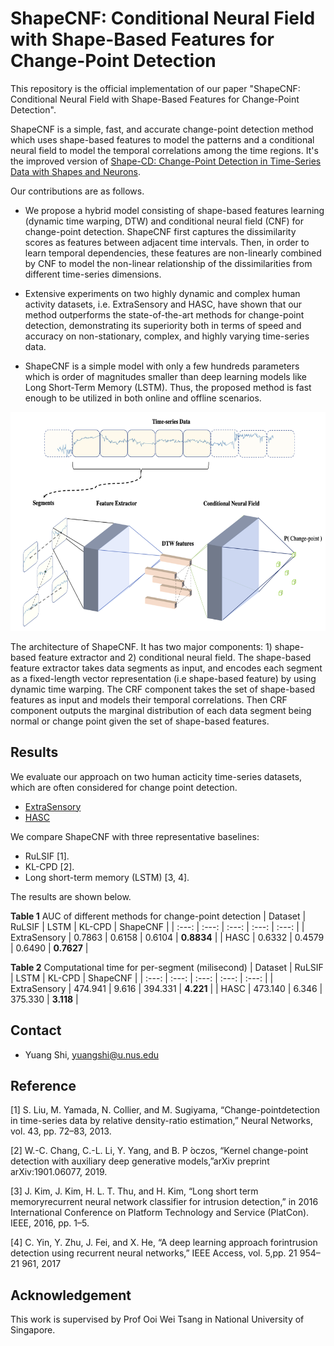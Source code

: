 # ShapeCNF: Conditional Neural Field with Shape-Based Features for Change-Point Detection

This repository is the official implementation of our paper "ShapeCNF: Conditional Neural Field with Shape-Based Features for Change-Point Detection".

ShapeCNF is a simple, fast, and accurate change-point detection method which uses shape-based features to model the patterns and a conditional neural field to model the temporal correlations among the time regions. It's the improved version of [Shape-CD: Change-Point Detection in Time-Series Data with Shapes and Neurons](https://arxiv.org/abs/2007.11985).

Our contributions are as follows.
- We propose a hybrid model consisting of shape-based features learning (dynamic time warping, DTW) and conditional neural field (CNF) for change-point detection. ShapeCNF first captures the dissimilarity scores as features between adjacent time intervals. Then, in order to learn temporal dependencies, these features are non-linearly combined by CNF to model the non-linear relationship of the dissimilarities from different time-series dimensions. 

- Extensive experiments on two highly dynamic and complex human activity datasets, i.e. ExtraSensory and HASC, have shown that our method outperforms the state-of-the-art methods for change-point detection, demonstrating its superiority both in terms of speed and accuracy on non-stationary, complex, and highly varying time-series data.

- ShapeCNF is a simple model with only a few hundreds parameters which is order of magnitudes smaller than deep learning models like Long Short-Term Memory (LSTM). Thus, the proposed method is fast enough to be utilized in both online and offline scenarios.

<p align="center">
<img src="./architecture.png" height=350>
</p>

The architecture of ShapeCNF. It has two major components: 1) shape-based feature extractor and 2) conditional neural field. The shape-based feature extractor takes data segments as input, and encodes each segment as a fixed-length vector representation (i.e shape-based feature) by using dynamic time warping. The CRF component takes the set of shape-based features as input and models their temporal correlations. Then CRF component outputs the marginal distribution of each data segment being normal or change point given the set of shape-based features.

## Results

We evaluate our approach on two human acticity time-series datasets, which are often considered for change point detection.

- [ExtraSensory](http://extrasensory.ucsd.edu)
- [HASC](http://hasc.jp/hc2011)

We compare ShapeCNF with three representative baselines: 
- RuLSIF [1].
- KL-CPD [2].
- Long short-term memory (LSTM) [3, 4].

The results are shown below.


**Table 1** AUC of different methods for change-point detection
| Dataset | RuLSIF | LSTM | KL-CPD | ShapeCNF |
| :---: | :---: | :---: | :---: | :---: |
| ExtraSensory | 0.7863 | 0.6158 | 0.6104 | **0.8834** |
| HASC | 0.6332 | 0.4579 | 0.6490 | **0.7627** |


**Table 2** Computational time for per-segment (milisecond)
| Dataset | RuLSIF | LSTM | KL-CPD | ShapeCNF |
| :---: | :---: | :---: | :---: | :---: |
| ExtraSensory | 474.941 | 9.616 | 394.331 | **4.221** |
| HASC | 473.140 | 6.346 | 375.330 | **3.118** |


## Contact
- Yuang Shi, yuangshi@u.nus.edu

## Reference
[1] S. Liu, M. Yamada, N. Collier, and M. Sugiyama, “Change-pointdetection in time-series data by relative density-ratio estimation,” Neural Networks, vol. 43, pp. 72–83, 2013.

[2] W.-C. Chang, C.-L. Li, Y. Yang, and B. P ́oczos, “Kernel  change-point  detection  with  auxiliary  deep  generative  models,”arXiv preprint arXiv:1901.06077, 2019.

[3] J. Kim, J. Kim, H. L. T. Thu, and H. Kim, “Long short term memoryrecurrent neural network classifier for intrusion detection,” in 2016 International Conference on Platform Technology and Service (PlatCon). IEEE, 2016, pp. 1–5.

[4] C. Yin, Y. Zhu, J. Fei, and X. He, “A  deep  learning  approach  forintrusion detection using recurrent neural networks,” IEEE Access, vol. 5,pp. 21 954–21 961, 2017

## Acknowledgement

This work is supervised by Prof Ooi Wei Tsang in National University of Singapore.
